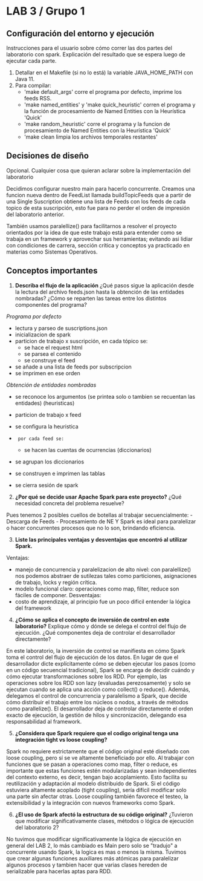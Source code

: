 # LAB 3 / Grupo 1

## Configuración del entorno y ejecución
Instrucciones para el usuario sobre cómo correr las dos partes del laboratorio con spark. Explicación del resultado que se espera luego de ejecutar cada parte.

1) Detallar en el Makefile (si no lo está) la variable JAVA_HOME_PATH con Java 11.
2) Para compilar:
    - 'make default_args' corre el programa por defecto, imprime los feeds RSS.
    - 'make named_entities' y 'make quick_heuristic' corren el programa y la función de procesamiento de Named Entities con la Heurística 'Quick'
    - 'make random_heuristic' corre el programa y la funcion de procesamiento de Named Entities con la Heurística 'Quick'
    - 'make clean limpia los archivos temporales restantes'

## Decisiones de diseño
Opcional. Cualquier cosa que quieran aclarar sobre la implementación del laboratorio

Decidimos configurar nuestro main para hacerlo concurrente. Creamos una funcion nueva dentro de FeedList llamada
buildTopicFeeds que a partir de una Single Suscription obtiene una lista de Feeds con los feeds de cada topico de esta suscripción, esto fue para no perder el orden de impresión del laboratorio anterior.

También usamos paralellize() para facilitarnos a resolver el proyecto orientados por la idea de que este trabajo está
para entender como se trabaja en un framework y aprovechar sus herramientas; evitando asi lidiar con condiciones de carrera, sección crítica y conceptos ya practicado en materias como Sistemas Operativos. 


## Conceptos importantes
1. **Describa el flujo de la aplicación** ¿Qué pasos sigue la aplicación desde la lectura del archivo feeds.json hasta la obtención de las entidades nombradas? ¿Cómo se reparten las tareas entre los distintos componentes del programa?

*Programa por defecto*
- lectura y parseo de suscriptions.json
- inicializacion de spark
- particion de trabajo x suscripción, en cada tópico se:
    - se hace el request html
    - se parsea el contenido
    - se construye el feed
- se añade a una lista de feeds por subscripcion
- se imprimen en ese orden

*Obtención de entidades nombradas*
- se reconoce los argumentos (se printea solo o tambien se recuentan las entidades) (heuristicas)
- particion de trabajo x feed
- se configura la heuristica
-      por cada feed se:
    - se hacen las cuentas de ocurrencias (diccionarios)
- se agrupan los diccionarios
- se construyen e imprimen las tablas

- se cierra sesión de spark


2. **¿Por qué se decide usar Apache Spark para este proyecto?** ¿Qué necesidad concreta del problema resuelve?

Pues tenemos 2 posibles cuellos de botellas al trabajar secuencialmente:
    - Descarga de Feeds
    - Procesamiento de NE
Y Spark es ideal para paralelizar o hacer concurrentes procesos que no lo son, brindando eficiencia.


3. **Liste las principales ventajas y desventajas que encontró al utilizar Spark.**

Ventajas:
- manejo de concurrencia y paralelizacion de alto nivel: con paralellize() nos podemos abstraer de sutilezas tales como particiones, asignaciones de trabajo, locks y región crítica.
- modelo funcional claro: operaciones como map, filter, reduce son fáciles de componer.
Desventajas:
- costo de aprendizaje, al principio fue un poco dificil entender la lógica del framework


4. **¿Cómo se aplica el concepto de inversión de control en este laboratorio?** Explique cómo y dónde se delega el control del flujo de ejecución. ¿Qué componentes deja de controlar el desarrollador directamente?

En este laboratorio, la inversión de control se manifiesta en cómo Spark toma el control del flujo de ejecución de los datos. En lugar de que el desarrollador dicte explícitamente cómo se deben ejecutar los pasos (como en un código secuencial tradicional), Spark se encarga de decidir cuándo y cómo ejecutar transformaciones sobre los RDD.
Por ejemplo, las operaciones sobre los RDD son lazy (evaluadas perezosamente) y solo se ejecutan cuando se aplica una acción como collect() o reduce().
Además, delegamos el control de concurrencia y paralelismo a Spark, que decide cómo distribuir el trabajo entre los núcleos o nodos, a través de métodos como parallelize().
El desarrollador deja de controlar directamente el orden exacto de ejecución, la gestión de hilos y sincronización, delegando esa responsabilidad al framework.


5. **¿Considera que Spark requiere que el codigo original tenga una integración tight vs loose coupling?**

Spark no requiere estrictamente que el código original esté diseñado con loose coupling, pero sí se ve altamente beneficiado por ello. Al trabajar con funciones que se pasan a operaciones como map, filter o reduce, es importante que estas funciones estén modularizadas y sean independientes del contexto externo, es decir, tengan bajo acoplamiento.
Esto facilita su reutilización y adaptación al modelo distribuido de Spark. Si el código estuviera altamente acoplado (tight coupling), sería difícil modificar solo una parte sin afectar otras. Loose coupling también favorece el testeo, la extensibilidad y la integración con nuevos frameworks como Spark.


6. **¿El uso de Spark afectó la estructura de su código original?** ¿Tuvieron que modificar significativamente clases, métodos o lógica de ejecución del laboratorio 2? 

No tuvimos que modificar significativamente la lógica de ejecución en general del LAB 2, lo más cambiado es Main pero solo se "tradujo" a concurrente usando Spark, la logica es mas o menos la misma. Tuvimos que crear algunas funciones auxiliares más atómicas para paralelizar algunos procesos y tambien hacer que varias clases hereden de serializable para hacerlas aptas para RDD.